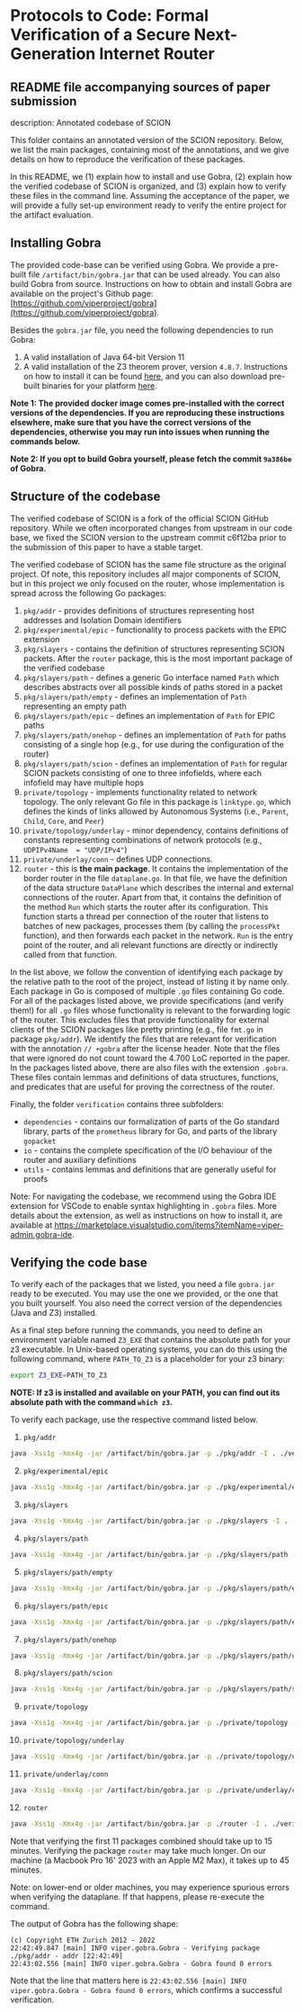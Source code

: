 # Protocols to Code: Formal Verification of a Secure Next-Generation Internet Router

## README file accompanying sources of paper submission

description: Annotated codebase of SCION

This folder contains an annotated version of the SCION repository. Below, we list the main packages, containing most of the annotations, and we give details on how to reproduce the verification of these packages.

In this README, we (1) explain how to install and use Gobra, (2) explain how the verified codebase of SCION is organized, and (3) explain how to verify these files in the command line.
Assuming the acceptance of the paper, we will provide a fully set-up environment ready to verify the entire project for the artifact evaluation.

Installing Gobra
--------------------------------------------------------------------------------
  The provided code-base can be verified using Gobra. We provide a pre-built file `/artifact/bin/gobra.jar` that can be used already. You can also build Gobra from source. Instructions on how to obtain and install Gobra are available on the project's Github page: [https://github.com/viperproject/gobra](https://github.com/viperproject/gobra).

  Besides the `gobra.jar` file, you need the following dependencies to run Gobra:
  1. A valid installation of Java 64-bit Version 11
  2. A valid installation of the Z3 theorem prover, version `4.8.7`. Instructions on how to install it can be found [here](https://github.com/Z3Prover/z3), and you can also download pre-built binaries for your platform [here](https://github.com/Z3Prover/z3/releases).

**Note 1: The provided docker image comes pre-installed with the correct versions of the dependencies. If you are reproducing these instructions elsewhere,
make sure that you have the correct versions of the dependencies, otherwise you may run into issues when running the commands below.**

**Note 2: If you opt to build Gobra yourself, please fetch the commit `9a386be` of Gobra.**

Structure of the codebase
--------------------------------------------------------------------------------
The verified codebase of SCION is a fork of the official SCION GitHub repository.
While we often incorporated changes from upstream in our code base, we fixed the SCION version
to the upstream commit c6f12ba prior to the submission of this paper to have a stable target.

The verified codebase of SCION has the same file structure as the original project. Of note, this repository includes all major components of SCION, but in this project we only focused on the router, whose implementation is spread across the following Go packages:
1. `pkg/addr` - provides definitions of structures representing host addresses and Isolation Domain identifiers
2. `pkg/experimental/epic` - functionality to process packets with the EPIC extension
3. `pkg/slayers` - contains the definition of structures representing SCION packets. After the `router` package, this is the most important package of the verified codebase
4. `pkg/slayers/path` - defines a generic Go interface named `Path` which describes abstracts over all possible kinds of paths stored in a packet
5. `pkg/slayers/path/empty` - defines an implementation of `Path` representing an empty path
6. `pkg/slayers/path/epic` - defines an implementation of `Path` for EPIC paths
7. `pkg/slayers/path/onehop` - defines an implementation of `Path` for paths consisting of a single hop (e.g., for use during the configuration of the router)
8. `pkg/slayers/path/scion` - defines an implementation of `Path` for regular SCION packets consisting of one to three infofields, where each infofield may have multiple hops
9. `private/topology` - implements functionality related to network topology. The only relevant Go file in this package is `linktype.go`, which defines the kinds of links allowed by Autonomous Systems (i.e., `Parent`, `Child`, `Core`, and `Peer`)
10. `private/topology/underlay` - minor dependency, contains definitions of constants representing combinations of network protocols (e.g., `UDPIPv4Name  = "UDP/IPv4"`)
11. `private/underlay/conn` - defines UDP connections.
12. `router` - this is **the main package**. It contains the implementation of the border router in the file `dataplane.go`. In that file, we have the definition of the data structure `DataPlane` which describes the internal and external connections of the router. Apart from that, it contains the definition of the method `Run` which starts the router after its configuration. This function starts a thread per connection of the router that listens to batches of new packages, processes them (by calling the `processPkt` function), and then forwards each packet in the network. `Run` is the entry point of the router, and all relevant functions are directly or indirectly called from that function.

In the list above, we follow the convention of identifying each package by the relative path to the root of the project, instead of listing it by name only.
Each package in Go is composed of multiple `.go` files containing Go code. For all of the packages listed above, we provide specifications (and verify them!) for all `.go` files whose functionality is relevant to the forwarding logic of the router. This excludes files that provide functionality for external clients of the SCION packages like pretty printing (e.g., file `fmt.go` in package `pkg/addr`). We identify the files that are relevant for verification with the annotation `// +gobra` after the license header. Note that the files that were ignored do not count toward the 4.700 LoC reported in the paper. In the packages listed above, there are also files with the extension `.gobra`. These files contain lemmas and definitions of data structures, functions, and predicates that are useful for proving the correctness of the router.

Finally, the folder `verification` contains three subfolders:
- `dependencies` - contains our formalization of parts of the Go standard library, parts of the `prometheus` library for Go, and parts of the library `gopacket`
- `io` - contains the complete specification of the I/O behaviour of the router and auxiliary definitions
- `utils` - contains lemmas and definitions that are generally useful for proofs

Note: For navigating the codebase, we recommend using the Gobra IDE extension for VSCode to enable syntax highlighting in `.gobra` files. More details about the extension, as well as instructions on how to install it, are available at https://marketplace.visualstudio.com/items?itemName=viper-admin.gobra-ide.


Verifying the code base
--------------------------------------------------------------------------------
To verify each of the packages that we listed, you need a file `gobra.jar` ready to be executed. You may use the one we provided, or the one that you built yourself.
You also need the correct version of the dependencies (Java and Z3) installed.

As a final step before running the commands, you need to define an environment variable named `Z3_EXE` that contains the absolute path for your z3 executable. In Unix-based operating systems, you can do this using the following command, where `PATH_TO_Z3` is a placeholder for your z3 binary:
```sh
export Z3_EXE=PATH_TO_Z3
```
**NOTE: If z3 is installed and available on your PATH, you can find out its absolute path with the command `which z3`.**

To verify each package, use the respective command listed below.

1. `pkg/addr`
```sh
java -Xss1g -Xmx4g -jar /artifact/bin/gobra.jar -p ./pkg/addr -I . ./verification/dependencies --onlyFilesWithHeader -m github.com/scionproto/scion --mceMode=od
```
2. `pkg/experimental/epic`
```sh
java -Xss1g -Xmx4g -jar /artifact/bin/gobra.jar -p ./pkg/experimental/epic -I . ./verification/dependencies --onlyFilesWithHeader -m github.com/scionproto/scion --mceMode=od
```
3. `pkg/slayers`
```sh
java -Xss1g -Xmx4g -jar /artifact/bin/gobra.jar -p ./pkg/slayers -I . ./verification/dependencies --onlyFilesWithHeader -m github.com/scionproto/scion --mceMode=od
```
4. `pkg/slayers/path`
```sh
java -Xss1g -Xmx4g -jar /artifact/bin/gobra.jar -p ./pkg/slayers/path -I . ./verification/dependencies --onlyFilesWithHeader -m github.com/scionproto/scion --mceMode=od
```
5. `pkg/slayers/path/empty`
```sh
java -Xss1g -Xmx4g -jar /artifact/bin/gobra.jar -p ./pkg/slayers/path/empty -I . ./verification/dependencies --onlyFilesWithHeader -m github.com/scionproto/scion --mceMode=od
```
6. `pkg/slayers/path/epic`
```sh
java -Xss1g -Xmx4g -jar /artifact/bin/gobra.jar -p ./pkg/slayers/path/epic -I . ./verification/dependencies --onlyFilesWithHeader -m github.com/scionproto/scion --mceMode=od
```
7. `pkg/slayers/path/onehop`
```sh
java -Xss1g -Xmx4g -jar /artifact/bin/gobra.jar -p ./pkg/slayers/path/onehop -I . ./verification/dependencies --onlyFilesWithHeader -m github.com/scionproto/scion --mceMode=od
```
8. `pkg/slayers/path/scion`
```sh
java -Xss1g -Xmx4g -jar /artifact/bin/gobra.jar -p ./pkg/slayers/path/scion -I . ./verification/dependencies --onlyFilesWithHeader -m github.com/scionproto/scion --mceMode=od
```
9. `private/topology`
```sh
java -Xss1g -Xmx4g -jar /artifact/bin/gobra.jar -p ./private/topology -I . ./verification/dependencies --onlyFilesWithHeader -m github.com/scionproto/scion --mceMode=od
```
10. `private/topology/underlay`
```sh
java -Xss1g -Xmx4g -jar /artifact/bin/gobra.jar -p ./private/topology/underlay -I . ./verification/dependencies --onlyFilesWithHeader -m github.com/scionproto/scion --mceMode=od
```
11. `private/underlay/conn`
```sh
java -Xss1g -Xmx4g -jar /artifact/bin/gobra.jar -p ./private/underlay/conn -I . ./verification/dependencies --onlyFilesWithHeader -m github.com/scionproto/scion --mceMode=od
```
12. `router`
```sh
java -Xss1g -Xmx4g -jar /artifact/bin/gobra.jar -p ./router -I . ./verification/dependencies --onlyFilesWithHeader -m github.com/scionproto/scion --mceMode=on --parallelizeBranches --moreJoins impure
```

Note that verifying the first 11 packages combined should take up to 15 minutes. Verifying the package `router` may take much longer. On our machine (a Macbook Pro 16' 2023 with an Apple M2 Max), it takes up to 45 minutes.

Note: on lower-end or older machines, you may experience spurious errors when verifying the dataplane. If that happens, please re-execute the command.

The output of Gobra has the following shape:
```
(c) Copyright ETH Zurich 2012 - 2022
22:42:49.847 [main] INFO viper.gobra.Gobra - Verifying package ./pkg/addr - addr [22:42:49]
22:43:02.556 [main] INFO viper.gobra.Gobra - Gobra found 0 errors
```
Note that the line that matters here is `22:43:02.556 [main] INFO viper.gobra.Gobra - Gobra found 0 errors`, which confirms a successful verification.

